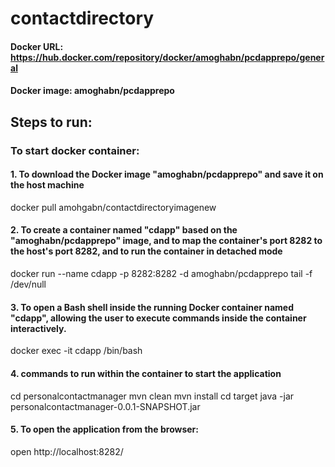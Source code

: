# contactdirectory

#### Docker URL: https://hub.docker.com/repository/docker/amoghabn/pcdapprepo/general
#### Docker image: amoghabn/pcdapprepo

## Steps to run:
### To start docker container:
  #### 1. To download the Docker image "amoghabn/pcdapprepo" and save it on the host machine
  docker pull amohgabn/contactdirectoryimagenew 
  #### 2. To create a container named "cdapp" based on the "amoghabn/pcdapprepo" image, and to map the container's port 8282 to the host's port 8282, and to run the container in detached mode
  docker run --name cdapp -p 8282:8282 -d amoghabn/pcdapprepo tail -f /dev/null
  #### 3. To open a Bash shell inside the running Docker container named "cdapp", allowing the user to execute commands inside the container interactively.
  docker exec -it cdapp /bin/bash
  #### 4. commands to run within the container to start the application
  cd personalcontactmanager
  mvn clean
  mvn install
  cd target
  java -jar personalcontactmanager-0.0.1-SNAPSHOT.jar
  #### 5. To open the application from the browser:
  open http://localhost:8282/
     

